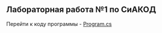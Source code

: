 ## Лабораторная работа №1 по СиАКОД

Перейти к коду программы - [Program.cs](https://github.com/aydarkin/HashTableLaba/blob/master/siakod1/Program.cs)
